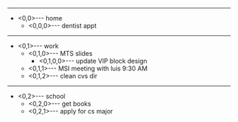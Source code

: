 
---
* <0,0>---  home
	* <0,0,0>---  dentist appt

---
* <0,1>---  work
	* <0,1,0>---  MTS slides
		* <0,1,0,0>---  update VIP block design
	* <0,1,1>---  MSI meeting with luis 9:30 AM
	* <0,1,2>---  clean cvs dir

---
* <0,2>---  school
	* <0,2,0>---  get books
	* <0,2,1>---  apply for cs major

